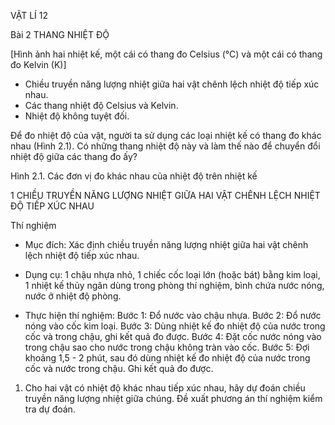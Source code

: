 VẬT LÍ 12

Bài 2 THANG NHIỆT ĐỘ

[Hình ảnh hai nhiệt kế, một cái có thang đo Celsius (°C) và một cái có thang đo Kelvin (K)]

- Chiều truyền năng lượng nhiệt giữa hai vật chênh lệch nhiệt độ tiếp xúc nhau.
- Các thang nhiệt độ Celsius và Kelvin.
- Nhiệt độ không tuyệt đối.

Để đo nhiệt độ của vật, người ta sử dụng các loại nhiệt kế có thang đo khác nhau (Hình 2.1). Có những thang nhiệt độ này và làm thế nào để chuyển đổi nhiệt độ giữa các thang đo ấy?

Hình 2.1. Các đơn vị đo khác nhau của nhiệt độ trên nhiệt kế

1 CHIỀU TRUYỀN NĂNG LƯỢNG NHIỆT GIỮA HAI VẬT CHÊNH LỆCH NHIỆT ĐỘ TIẾP XÚC NHAU

Thí nghiệm

* Mục đích: Xác định chiều truyền năng lượng nhiệt giữa hai vật chênh lệch nhiệt độ tiếp xúc nhau.

* Dụng cụ: 1 chậu nhựa nhỏ, 1 chiếc cốc loại lớn (hoặc bát) bằng kim loại, 1 nhiệt kế thủy ngân dùng trong phòng thí nghiệm, bình chứa nước nóng, nước ở nhiệt độ phòng.

* Thực hiện thí nghiệm:
Bước 1: Đổ nước vào chậu nhựa.
Bước 2: Đổ nước nóng vào cốc kim loại.
Bước 3: Dùng nhiệt kế đo nhiệt độ của nước trong cốc và trong chậu, ghi kết quả đo được.
Bước 4: Đặt cốc nước nóng vào trong chậu sao cho nước trong chậu không tràn vào cốc.
Bước 5: Đợi khoảng 1,5 - 2 phút, sau đó dùng nhiệt kế đo nhiệt độ của nước trong cốc và nước trong chậu. Ghi kết quả đo được.

1. Cho hai vật có nhiệt độ khác nhau tiếp xúc nhau, hãy dự đoán chiều truyền năng lượng nhiệt giữa chúng. Đề xuất phương án thí nghiệm kiểm tra dự đoán.